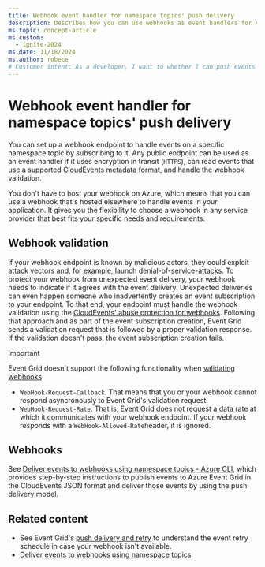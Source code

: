 ```yaml
---
title: Webhook event handler for namespace topics' push delivery
description: Describes how you can use webhooks as event handlers for Azure Event Grid namespace topics' push delivery.
ms.topic: concept-article
ms.custom:
  - ignite-2024
ms.date: 11/18/2024
ms.author: robece
# Customer intent: As a developer, I want to whether I can push events from a namespace topic to a Webhook.
---
```


# Webhook event handler for namespace topics' push delivery

You can set up a webhook endpoint to handle events on a specific namespace topic by subscribing to it. Any public endpoint can be used as an event handler if it uses encryption in transit (`HTTPS`), can read events that use a supported [CloudEvents metadata format](namespaces-cloud-events.md), and handle the webhook validation. 

You don't have to host your webhook on Azure, which means that you can use a webhook that's hosted elsewhere to handle events in your application. It gives you the flexibility to choose a webhook in any service provider that best fits your specific needs and requirements. 

## Webhook validation

If your webhook endpoint is known by malicious actors, they could exploit attack vectors and, for example, launch denial-of-service-attacks. To protect your webhook from unexpected event delivery, your webhook needs to indicate if it agrees with the event delivery. Unexpected deliveries can even happen someone who inadvertently creates an event subscription to your endpoint. To that end, your endpoint must handle the webhook validation using the [CloudEvents' abuse protection for webhooks](https://github.com/cloudevents/spec/blob/v1.0/http-webhook.md#4-abuse-protection). Following that approach and as part of the event subscription creation, Event Grid sends a validation request that is followed by a proper validation response. If the validation doesn't pass, the event subscription creation fails.

>[!IMPORTANT]
>Event Grid doesn't support the following functionality when [validating webhooks](https://github.com/cloudevents/spec/blob/v1.0/http-webhook.md#41-validation-request):
>- `WebHook-Request-Callback`. That means that you or your webhook cannot respond asyncronously to Event Grid's validation request.
>- `WebHook-Request-Rate`. That is, Event Grid does not request a data rate at which it communicates with your webhook endpoint. If your webhook responds with a `WebHook-Allowed-Rate`header, it is ignored.

## Webhooks
See [Deliver events to webhooks using namespace topics - Azure CLI](publish-deliver-events-with-namespace-topics-webhook.md), which provides step-by-step instructions to publish events to Azure Event Grid in the CloudEvents JSON format and deliver those events by using the push delivery model.


## Related content

- See Event Grid's [push delivery and retry](namespace-delivery-retry.md) to understand the event retry schedule in case your webhook isn't available.
- [Deliver events to webhooks using namespace topics](publish-deliver-events-with-namespace-topics-webhook.md)
